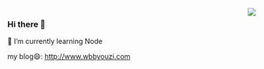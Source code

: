 <img align="right" src="https://github-readme-stats.vercel.app/api?username=wbbhacker&show_icons=true&icon_color=805AD5&text_color=718096&bg_color=ffffff&hide_title=true" />

### Hi there 👋
🌱 I’m currently learning Node 

my blog:smile:: http://www.wbbyouzi.com

<!--
**wbbhacker/wbbhacker** is a ✨ _special_ ✨ repository because its `README.md` (this file) appears on your GitHub profile.

Here are some ideas to get you started:

- 🔭 I’m currently working on ...
- 🌱 I’m currently learning ...
- 👯 I’m looking to collaborate on ...
- 🤔 I’m looking for help with ...
- 💬 Ask me about ...
- 📫 How to reach me: ...
- 😄 Pronouns: ...
- ⚡ Fun fact: ...
-->
